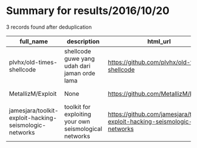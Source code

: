 
# Summary for results/2016/10/20
    
3 records found after deduplication

| full_name | description | html_url | matched_list | matched_count | pushed_at | size | stargazers_count | language | forks_count |
|--------------------------------------------------------|--------------------------------------------------------|---------------------------------------------------------------------------|----------------|-----------------|---------------------------|--------|--------------------|------------|---------------|
| plvhx/old-times-shellcode | shellcode guwe yang udah dari jaman orde lama | https://github.com/plvhx/old-times-shellcode | ['shellcode'] | 1 | 2016-10-20 10:01:16+00:00 | 8 | 2 | C | 1 |
| MetallizM/Exploit | None | https://github.com/MetallizM/Exploit | ['exploit'] | 1 | 2016-10-20 04:21:19+00:00 | 0 | 0 | | 0 |
| jamesjara/toolkit-exploit-hacking-seismologic-networks | toolkit for exploiting your own seismological networks | https://github.com/jamesjara/toolkit-exploit-hacking-seismologic-networks | ['exploit'] | 1 | 2016-10-20 13:02:26+00:00 | 8 | 5 | Python | 0 |
